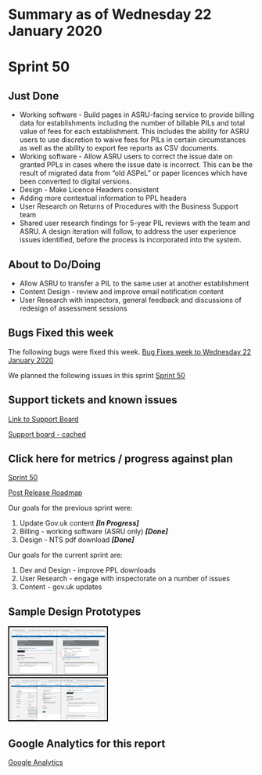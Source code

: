 # Summary as of Wednesday 22 January 2020 

# Sprint 50

## Just Done
* Working software - Build pages in ASRU-facing service to provide billing data for establishments including the number of billable PILs and total value of fees for each establishment. This includes the ability for ASRU users to use discretion to waive fees for PILs in certain circumstances as well as the ability to export fee reports as CSV documents.
* Working software - Allow ASRU users to correct the issue date on granted PPLs in cases where the issue date is incorrect. This can be the result of migrated data from “old ASPeL” or paper licences which have been converted to digital versions. 
* Design - Make Licence Headers consistent
* Adding more contextual information to PPL headers
* User Research on Returns of Procedures with the Business Support team
* Shared user research findings for 5-year PIL reviews with the team and ASRU. A design iteration will follow, to address the user experience issues identified, before the process is incorporated into the system.

## About to Do/Doing
* Allow ASRU to transfer a PIL to the same user at another establishment
* Content Design - review and improve email notification content
* User Research with inspectors, general feedback and discussions of redesign of assessment sessions

## Bugs Fixed this week
The following bugs were fixed this week.
[Bug Fixes week to Wednesday 22 January 2020](graphs/bugs22012020.png)

We planned the following issues in this sprint 
[Sprint 50](graphs/sprint22012020.png)

## Support tickets and known issues
[Link to Support Board](https://collaboration.homeoffice.gov.uk/jira/secure/RapidBoard.jspa?rapidView=1717&selectedIssue=ASSB-253)

[Support board - cached](graphs/supportBoard22012020.png)

## Click here for metrics / progress against plan
[Sprint 50](graphs/progress22012020.png)

[Post Release Roadmap](graphs/roadmap22012020.png)

Our goals for the previous sprint were: 
1. Update Gov.uk content ***[In Progress]***
2. Billing - working software (ASRU only) ***[Done]***
3. Design - NTS pdf download ***[Done]***

Our goals for the current sprint are:
1. Dev and Design - improve PPL downloads 
2. User Research - engage with inspectorate on a number of issues
3. Content - gov.uk updates

## Sample Design Prototypes
<a href="graphs/proto1_22012020.png"><img src="graphs/proto1_22012020.png" alt="HTML5 Icon" width="200" style="border:2px solid black"></a>
<br>
<a href="graphs/proto2_22012020.png"><img src="graphs/proto2_22012020.png" alt="HTML5 Icon" width="200" style="border:2px solid black"></a>
<br>


## Google Analytics for this report
[Google Analytics](graphs/GA22012020.png)

